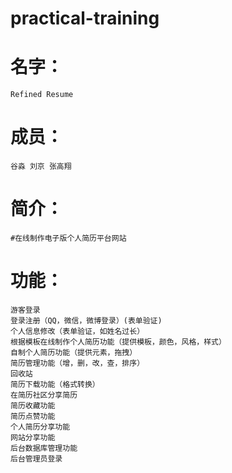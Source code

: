 # practical-training
# 名字：
```
Refined Resume
```
# 成员：
```
谷淼 刘京 张高翔
```
# 简介：
```
#在线制作电子版个人简历平台网站
```
# 功能：
```
游客登录
登录注册（QQ，微信，微博登录）(表单验证)
个人信息修改（表单验证，如姓名过长）
根据模板在线制作个人简历功能（提供模板，颜色，风格，样式）
自制个人简历功能（提供元素，拖拽）
简历管理功能（增，删，改，查，排序）
回收站
简历下载功能（格式转换）
在简历社区分享简历
简历收藏功能
简历点赞功能
个人简历分享功能
网站分享功能
后台数据库管理功能
后台管理员登录
```
